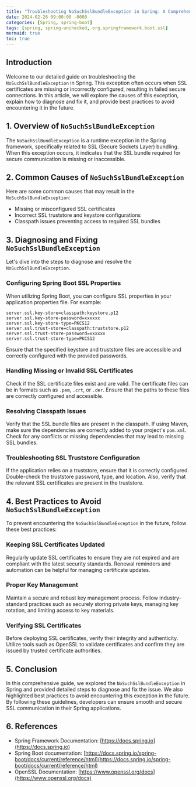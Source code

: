 ```yaml
---
title: "Troubleshooting NoSuchSslBundleException in Spring: A Comprehensive Guide"
date: 2024-02-26 09:00:00 -0000
categories: [Spring, spring-boot]
tags: [spring, spring-unchecked, org.springframework.boot.ssl]
mermaid: true
toc: true
---
```



## Introduction
Welcome to our detailed guide on troubleshooting the `NoSuchSslBundleException` in Spring. This exception often occurs when SSL certificates are missing or incorrectly configured, resulting in failed secure connections. In this article, we will explore the causes of this exception, explain how to diagnose and fix it, and provide best practices to avoid encountering it in the future.

## 1. Overview of `NoSuchSslBundleException`
The `NoSuchSslBundleException` is a runtime exception in the Spring framework, specifically related to SSL (Secure Sockets Layer) bundling. When this exception occurs, it indicates that the SSL bundle required for secure communication is missing or inaccessible.

## 2. Common Causes of `NoSuchSslBundleException`
Here are some common causes that may result in the `NoSuchSslBundleException`:

- Missing or misconfigured SSL certificates
- Incorrect SSL truststore and keystore configurations
- Classpath issues preventing access to required SSL bundles

## 3. Diagnosing and Fixing `NoSuchSslBundleException`
Let's dive into the steps to diagnose and resolve the `NoSuchSslBundleException`.

### Configuring Spring Boot SSL Properties
When utilizing Spring Boot, you can configure SSL properties in your application properties file. For example:

```properties
server.ssl.key-store=classpath:keystore.p12
server.ssl.key-store-password=xxxxxx
server.ssl.key-store-type=PKCS12
server.ssl.trust-store=classpath:truststore.p12
server.ssl.trust-store-password=xxxxxx
server.ssl.trust-store-type=PKCS12
```

Ensure that the specified keystore and truststore files are accessible and correctly configured with the provided passwords.

### Handling Missing or Invalid SSL Certificates
Check if the SSL certificate files exist and are valid. The certificate files can be in formats such as `.pem`, `.crt`, or `.der`. Ensure that the paths to these files are correctly configured and accessible.

### Resolving Classpath Issues
Verify that the SSL bundle files are present in the classpath. If using Maven, make sure the dependencies are correctly added to your project's `pom.xml`. Check for any conflicts or missing dependencies that may lead to missing SSL bundles.

### Troubleshooting SSL Truststore Configuration
If the application relies on a truststore, ensure that it is correctly configured. Double-check the truststore password, type, and location. Also, verify that the relevant SSL certificates are present in the truststore.

## 4. Best Practices to Avoid `NoSuchSslBundleException`
To prevent encountering the `NoSuchSslBundleException` in the future, follow these best practices:

### Keeping SSL Certificates Updated
Regularly update SSL certificates to ensure they are not expired and are compliant with the latest security standards. Renewal reminders and automation can be helpful for managing certificate updates.

### Proper Key Management
Maintain a secure and robust key management process. Follow industry-standard practices such as securely storing private keys, managing key rotation, and limiting access to key materials.

### Verifying SSL Certificates
Before deploying SSL certificates, verify their integrity and authenticity. Utilize tools such as OpenSSL to validate certificates and confirm they are issued by trusted certificate authorities.

## 5. Conclusion
In this comprehensive guide, we explored the `NoSuchSslBundleException` in Spring and provided detailed steps to diagnose and fix the issue. We also highlighted best practices to avoid encountering this exception in the future. By following these guidelines, developers can ensure smooth and secure SSL communication in their Spring applications.

## 6. References
- Spring Framework Documentation: [https://docs.spring.io](https://docs.spring.io)
- Spring Boot documentation: [https://docs.spring.io/spring-boot/docs/current/reference/html](https://docs.spring.io/spring-boot/docs/current/reference/html)
- OpenSSL Documentation: [https://www.openssl.org/docs](https://www.openssl.org/docs)
